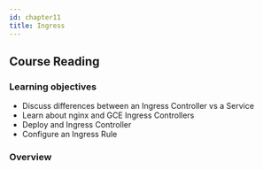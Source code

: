 ```yaml
---
id: chapter11
title: Ingress
---
```


## Course Reading

### Learning objectives

- Discuss differences between an Ingress Controller vs a Service
- Learn about nginx and GCE Ingress Controllers
- Deploy and Ingress Controller
- Configure an Ingress Rule


### Overview